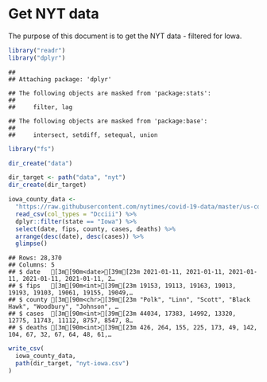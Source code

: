 Get NYT data
================

The purpose of this document is to get the NYT data - filtered for Iowa.

``` r
library("readr")
library("dplyr")
```

    ## 
    ## Attaching package: 'dplyr'

    ## The following objects are masked from 'package:stats':
    ## 
    ##     filter, lag

    ## The following objects are masked from 'package:base':
    ## 
    ##     intersect, setdiff, setequal, union

``` r
library("fs")
```

``` r
dir_create("data")

dir_target <- path("data", "nyt")
dir_create(dir_target)
```

``` r
iowa_county_data <- 
  "https://raw.githubusercontent.com/nytimes/covid-19-data/master/us-counties.csv" %>%
  read_csv(col_types = "Dcciii") %>%
  dplyr::filter(state == "Iowa") %>%
  select(date, fips, county, cases, deaths) %>%
  arrange(desc(date), desc(cases)) %>%
  glimpse()
```

    ## Rows: 28,370
    ## Columns: 5
    ## $ date   [3m[90m<date>[39m[23m 2021-01-11, 2021-01-11, 2021-01-11, 2021-01-11, 2021-01-11, 2…
    ## $ fips   [3m[90m<int>[39m[23m 19153, 19113, 19163, 19013, 19193, 19103, 19061, 19155, 19049,…
    ## $ county [3m[90m<chr>[39m[23m "Polk", "Linn", "Scott", "Black Hawk", "Woodbury", "Johnson", …
    ## $ cases  [3m[90m<int>[39m[23m 44034, 17383, 14992, 13320, 12775, 11743, 11112, 8757, 8547, 8…
    ## $ deaths [3m[90m<int>[39m[23m 426, 264, 155, 225, 173, 49, 142, 104, 67, 32, 67, 64, 48, 61,…

``` r
write_csv(
  iowa_county_data,
  path(dir_target, "nyt-iowa.csv")
)
```
